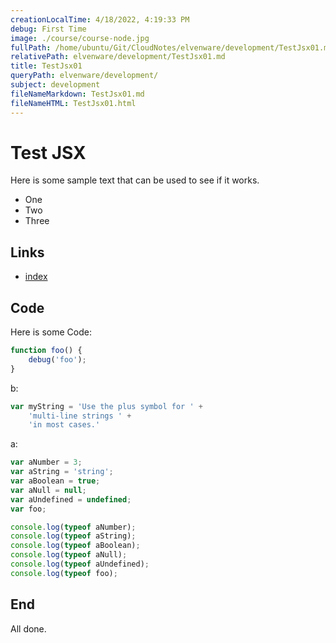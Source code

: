 ```yaml
---
creationLocalTime: 4/18/2022, 4:19:33 PM
debug: First Time
image: ./course/course-node.jpg
fullPath: /home/ubuntu/Git/CloudNotes/elvenware/development/TestJsx01.md
relativePath: elvenware/development/TestJsx01.md
title: TestJsx01
queryPath: elvenware/development/
subject: development
fileNameMarkdown: TestJsx01.md
fileNameHTML: TestJsx01.html
---
```



<!-- toc -->
<!-- tocstop -->

# Test JSX

Here is some sample text that can be used to see if it works.

- One
- Two
- Three

## Links

- [index](index.html)

## Code

Here is some Code:

```javascript
function foo() {
    debug('foo');
}
```

b:

```javascript
var myString = 'Use the plus symbol for ' +
    'multi-line strings ' +
    'in most cases.'
```

a:

```javascript
var aNumber = 3;
var aString = 'string';
var aBoolean = true;
var aNull = null;
var aUndefined = undefined;
var foo;

console.log(typeof aNumber);
console.log(typeof aString);
console.log(typeof aBoolean);
console.log(typeof aNull);
console.log(typeof aUndefined);
console.log(typeof foo);
```

## End

<!--       -->
<!-- Links -->
<!--       -->

All done.
